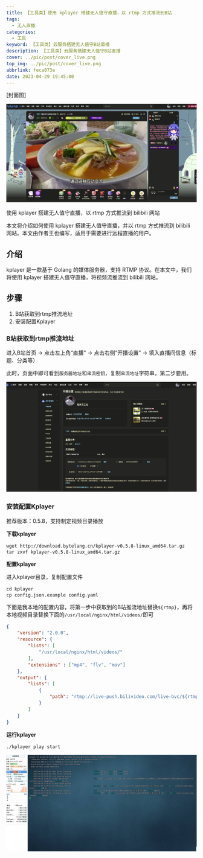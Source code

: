 ```yaml
---
title: 【工具类】使用 kplayer 搭建无人值守直播，以 rtmp 方式推流到B站
tags:
  - 无人直播
categories:
  - 工具
keyword: 【工具类】云服务搭建无人值守B站直播
description: 【工具类】云服务搭建无人值守B站直播
cover: ../pic/post/cover_live.png
top_img: ../pic/post/cover_live.png
abbrlink: feca073e
date: 2023-04-29 19:45:00
---
```


[封面图]

![封面图](../pic/post/cover_live.png)

使用 kplayer 搭建无人值守直播，以 rtmp 方式推流到 bilibili 网站

本文将介绍如何使用 kplayer 搭建无人值守直播，并以 rtmp 方式推流到 bilibili 网站。本文由作者王也编写，适用于需要进行远程直播的用户。

## 介绍

kplayer 是一款基于 Golang 的媒体服务器，支持 RTMP 协议。在本文中，我们将使用 kplayer 搭建无人值守直播，将视频流推流到 bilibili 网站。

## 步骤

1. B站获取到rtmp推流地址
2. 安装配置Kplayer


### B站获取到rtmp推流地址

进入B站首页 -> 点击左上角“直播” -> 点击右侧“开播设置” -> 填入直播间信息（标题、分类等）

此时，页面中即可看到`服务器地址`和`串流密钥`，复制`串流地址`字符串，第二步要用。

![kplayer](../pic/post/live_bilibili.png)

### 安装配置Kplayer

推荐版本：0.5.8，支持制定视频目录播放

**下载kplayer**

```
wget http://download.bytelang.cn/kplayer-v0.5.8-linux_amd64.tar.gz
tar zxvf kplayer-v0.5.8-linux_amd64.tar.gz
```

**配置kplayer**

进入kplayer目录，复制配置文件

```
cd kplayer
cp config.json.example config.yaml
```

下面是我本地的配置内容，将第一步中获取到的B站推流地址替换`${rtmp}`，再将本地视频目录替换下面的`/usr/local/nginx/html/videos/`即可

```json
{
    "version": "2.0.0",
    "resource": {
        "lists": [
            "/usr/local/nginx/html/videos/"
        ],
        "extensions" : ["mp4", "flv", "mov"]
    },
    "output": {
        "lists": [
            {
                "path": "rtmp://live-push.bilivideo.com/live-bvc/${rtmp};"
            }
        ]
    }
}
```

**运行kplayer**

```
./kplayer play start
```


![kplayer](../pic/post/liver_kplayer.png)